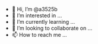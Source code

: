 - 👋 Hi, I’m @a3525b
- 👀 I’m interested in ...
- 🌱 I’m currently learning ...
- 💞️ I’m looking to collaborate on ...
- 📫 How to reach me ...

<!---
a3525b/a3525b is a ✨ special ✨ repository because its `README.md` (this file) appears on your GitHub profile.
You can click the Preview link to take a look at your changes.
--->
